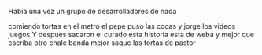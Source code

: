 Había una vez
un grupo de desarrolladores de nada

 comiendo tortas en el metro
el pepe puso las cocas
y jorge los videos juegos
Y despues sacaron el curado
esta historia esta de weba y mejor que escriba otro
 chale banda mejor saque las tortas de pastor  
